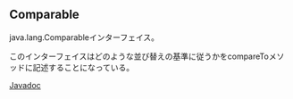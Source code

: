 ## Comparable

java.lang.Comparableインターフェイス。

このインターフェイスはどのような並び替えの基準に従うかをcompareToメソッドに記述することになっている。

[Javadoc](https://docs.oracle.com/javase/jp/11/docs/api/java.base/java/lang/Comparable.html#compareTo(T))
